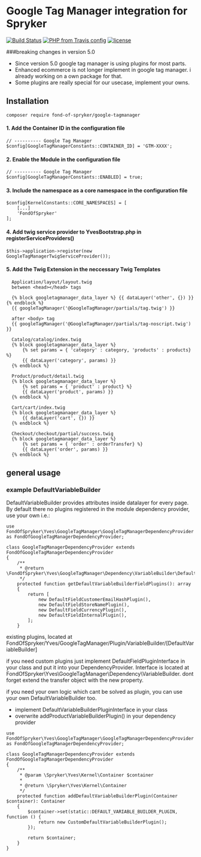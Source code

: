 # Google Tag Manager integration for Spryker
[![Build Status](https://travis-ci.org/fond-of/spryker-google-tagmanager.svg?branch=master)](https://travis-ci.org/fond-of/spryker-google-tagmanager)
[![PHP from Travis config](https://img.shields.io/travis/php-v/symfony/symfony.svg)](https://php.net/)
[![license](https://img.shields.io/github/license/mashape/apistatus.svg)](https://packagist.org/packages/fond-of-spryker/google-tagmanager)

###breaking changes in version 5.0
- Since version 5.0 google tag manager is using plugins for most parts.
- Enhanced ecommerce is not longer implement in google tag manager. i already working on a own package for that.
- Some plugins are really special for our usecase, implement your owns.

## Installation

```
composer require fond-of-spryker/google-tagmanager
```

#### 1. Add the Container ID in the configuration file 

```
// ---------- Google Tag Manager
$config[GoogleTagManagerConstants::CONTAINER_ID] = 'GTM-XXXX'; 
```

#### 2. Enable the Module in the configuration file 
```
// ---------- Google Tag Manager
$config[GoogleTagManagerConstants::ENABLED] = true;
```

#### 3. Include the namespace as a core namespace in the configuration file 
```
$config[KernelConstants::CORE_NAMESPACES] = [
    [...]
    'FondOfSpryker'
];
```

#### 4. Add twig service provider to YvesBootstrap.php in registerServiceProviders()

```
$this->application->register(new GoogleTagManagerTwigServiceProvider());
```

#### 5. Add the Twig Extension in the neccessary Twig Templates

```
  Application/layout/layout.twig 
  between <head></head> tags
  
  {% block googletagmanager_data_layer %} {{ dataLayer('other', {}) }}{% endblock %} 
  {{ googleTagManager('@GoogleTagManager/partials/tag.twig') }}
  
  after <body> tag
  {{ googleTagManager('@GoogleTagManager/partials/tag-noscript.twig') }}
```

```
  Catalog/catalog/index.twig 
  {% block googletagmanager_data_layer %}
      {% set params = { 'category' : category, 'products' : products} %}
      {{ dataLayer('category', params) }}
  {% endblock %}
```

```
  Product/product/detail.twig 
  {% block googletagmanager_data_layer %}
      {% set params = { 'product' : product} %}
      {{ dataLayer('product', params) }}
  {% endblock %}
```

```
  Cart/cart/index.twig 
  {% block googletagmanager_data_layer %}
      {{ dataLayer('cart', {}) }}
  {% endblock %}
```

```
  Checkout/checkout/partial/success.twig 
  {% block googletagmanager_data_layer %}
      {% set params = { 'order' : orderTransfer} %}
      {{ dataLayer('order', params) }}
  {% endblock %}
```

## general usage
### example DefaultVariableBuilder

DefaultVariableBuilder provides attributes inside datalayer for every page. By default there no plugins registered in 
the module dependency provider, use your own i.e.:

```
use FondOfSpryker\Yves\GoogleTagManager\GoogleTagManagerDependencyProvider as FondOfGoogleTagManagerDependencyProvider;

class GoogleTagManagerDependencyProvider extends FondOfGoogleTagManagerDependencyProvider
{
    /**
     * @return \FondOfSpryker\Yves\GoogleTagManager\Dependency\VariableBuilder\DefaultFieldPluginInterface[]
     */
    protected function getDefaultVariableBuilderFieldPlugins(): array
    {
        return [
            new DefaultFieldCustomerEmailHashPlugin(),
            new DefaultFieldStoreNamePlugin(),
            new DefaultFieldCurrencyPlugin(),
            new DefaultFieldInternalPlugin(),
        ];
    }
```

existing plugins, located at FondOfSpryker/Yves/GoogleTagManager/Plugin/VariableBuilder/[DefaultVariableBuilder]

if you need custom plugins just implement DefaultFieldPluginInterface in your class and put it into your 
DependencyProvider. Interface is located at FondOfSpryker\Yves\GoogleTagManager\Dependency\VariableBuilder. dont forget 
extend the transfer object with the new property.

if you need your own logic which cant be solved as plugin, you can use your own DefaultVariableBuilder too.
- implement DefaultVariableBuilderPluginInterface in your class
- overwrite addProductVariableBuilderPlugin() in your dependency provider

```
use FondOfSpryker\Yves\GoogleTagManager\GoogleTagManagerDependencyProvider as FondOfGoogleTagManagerDependencyProvider;

class GoogleTagManagerDependencyProvider extends FondOfGoogleTagManagerDependencyProvider
{
    /**
     * @param \Spryker\Yves\Kernel\Container $container
     *
     * @return \Spryker\Yves\Kernel\Container
     */
    protected function addDefaultVariableBuilderPlugin(Container $container): Container
    {
        $container->set(static::DEFAULT_VARIABLE_BUILDER_PLUGIN, function () {
            return new CustomDefaultVariableBuilderPlugin();
        });

        return $container;
    }
}
```
